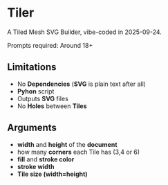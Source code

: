 # Tiler
A Tiled Mesh SVG Builder, vibe-coded in 2025-09-24.

Prompts required: Around 18+

## Limitations
- No **Dependencies** (**SVG** is plain text after all)
- **Pyhon** script
- Outputs **SVG** files
- No **Holes** between **Tiles**

## Arguments
- **width** and **height** of the **document**
- how many **corners** each Tile has (3,4 or 6)
- **fill** and **stroke color**
- **stroke width**
- **Tile size (width=height)**
